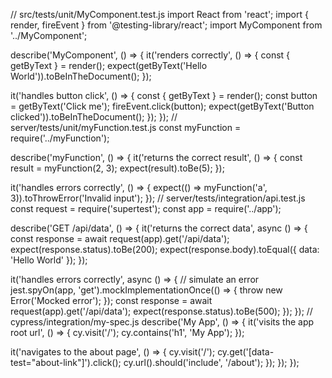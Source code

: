 // src/tests/unit/MyComponent.test.js
import React from 'react';
import { render, fireEvent } from '@testing-library/react';
import MyComponent from '../MyComponent';

describe('MyComponent', () => {
  it('renders correctly', () => {
    const { getByText } = render(<MyComponent />);
    expect(getByText('Hello World')).toBeInTheDocument();
  });

  it('handles button click', () => {
    const { getByText } = render(<MyComponent />);
    const button = getByText('Click me');
    fireEvent.click(button);
    expect(getByText('Button clicked')).toBeInTheDocument();
  });
});
// server/tests/unit/myFunction.test.js
const myFunction = require('../myFunction');

describe('myFunction', () => {
  it('returns the correct result', () => {
    const result = myFunction(2, 3);
    expect(result).toBe(5);
  });

  it('handles errors correctly', () => {
    expect(() => myFunction('a', 3)).toThrowError('Invalid input');
  });
  // server/tests/integration/api.test.js
const request = require('supertest');
const app = require('../app');

describe('GET /api/data', () => {
  it('returns the correct data', async () => {
    const response = await request(app).get('/api/data');
    expect(response.status).toBe(200);
    expect(response.body).toEqual({ data: 'Hello World' });
  });

  it('handles errors correctly', async () => {
    // simulate an error
    jest.spyOn(app, 'get').mockImplementationOnce(() => {
      throw new Error('Mocked error');
    });
    const response = await request(app).get('/api/data');
    expect(response.status).toBe(500);
  });
});
// cypress/integration/my-spec.js
describe('My App', () => {
  it('visits the app root url', () => {
    cy.visit('/');
    cy.contains('h1', 'My App');
  });

  it('navigates to the about page', () => {
    cy.visit('/');
    cy.get('[data-test="about-link"]').click();
    cy.url().should('include', '/about');
  });
});
});
